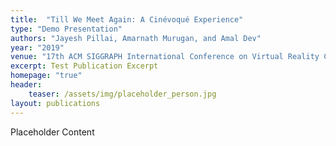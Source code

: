 ```yaml
---
title:  "Till We Meet Again: A Cinévoqué Experience"
type: "Demo Presentation"
authors: "Jayesh Pillai, Amarnath Murugan, and Amal Dev"
year: "2019"
venue: "17th ACM SIGGRAPH International Conference on Virtual Reality Continuum and Its Applications in Industry (VRCAI) 2019, Brisbane, Australia."
excerpt: Test Publication Excerpt
homepage: "true"
header:
    teaser: /assets/img/placeholder_person.jpg
layout: publications    
---
```


Placeholder Content
